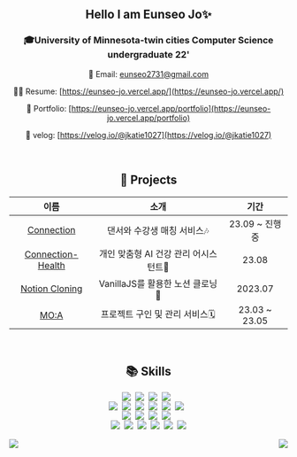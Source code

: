 <div align="center">

## Hello I am Eunseo Jo✨

### 🎓University of Minnesota-twin cities Computer Science undergraduate 22'</h3>

💌 Email: [eunseo2731@gmail.com](mailto:eunseo2731@gmail.com)

👩‍💻 Resume: [https://eunseo-jo.vercel.app/](https://eunseo-jo.vercel.app/)

🌱 Portfolio: [https://eunseo-jo.vercel.app/portfolio](https://eunseo-jo.vercel.app/portfolio)

📄 velog: [https://velog.io/@jkatie1027](https://velog.io/@jkatie1027)

  <br>

## 🚀 Projects

|                                  이름                                  |                 소개                  |      기간      |
| :--------------------------------------------------------------------: | :-----------------------------------: | :------------: |
|     [Connection](https://github.com/Eunseo-jo/connection-frontend)     |      댄서와 수강생 매칭 서비스🎶      | 23.09 ~ 진행중 |
| [Connection-Health](https://github.com/Eunseo-jo/prompterday-frontend) | 개인 맞춤형 AI 건강 관리 어시스턴트💊 |     23.08      |
|    [Notion Cloning](https://github.com/Eunseo-jo/Notion_VanillaJS)     |   VanillaJS를 활용한 노션 클로닝📃    |    2023.07     |
|           [MO:A](https://github.com/Eunseo-jo/MOA-Frontend)            |    프로젝트 구인 및 관리 서비스🗓️     | 23.03 ~ 23.05  |

  <br>
  
## 📚 Skills

  <div style="display: flex; flex-wrap: wrap; justify-content: center;">
    <img src="https://img.shields.io/badge/HTML5-E34F26?style=for-the-badge&logo=html5&logoColor=white"/>
    &nbsp;&nbsp;
    <img src="https://img.shields.io/badge/CSS3-1572B6?style=for-the-badge&logo=css3&logoColor=white"/>
    &nbsp;&nbsp;
    <img src="https://img.shields.io/badge/Javascript-F7DF1E?style=for-the-badge&logo=javascript&logoColor=black"/>
    &nbsp;&nbsp;
    <img src="https://img.shields.io/badge/TypeScript-3178C6?style=for-the-badge&logo=typescript&logoColor=white"/>
    &nbsp;&nbsp;
  </div>
  
  <div style="display: flex; flex-wrap: wrap; justify-content: center;">
    <img src="https://img.shields.io/badge/React-61DAFB?style=for-the-badge&logo=React&logoColor=white"/>
    &nbsp;&nbsp;
    <img src="https://img.shields.io/badge/Next-000000?style=for-the-badge&logo=Next.js&logoColor=white">
     &nbsp;&nbsp;
    <img src="https://img.shields.io/badge/-React%20Query-FF4154?style=for-the-badge&logo=react%20query&logoColor=white">
     &nbsp;&nbsp;
    <img src="https://img.shields.io/badge/React%20Hook%20Form-%23EC5990.svg?style=for-the-badge&logo=reacthookform&logoColor=white">
     &nbsp;&nbsp;
    <img src="https://img.shields.io/badge/Recoil-3578E5?style=for-the-badge&logo=Recoil&logoColor=white">
     &nbsp;&nbsp;
    <img src="https://img.shields.io/badge/zustand-%23323330.svg?style=for-the-badge&logo=&logoColor=%23F7DF1E"/>
      &nbsp;&nbsp;
  </div>
  
  <div style="display: flex; flex-wrap: wrap; justify-content: center;">
    <img src="https://img.shields.io/badge/Tailwind-06B6D4?style=for-the-badge&logo=TailwindCSS&logoColor=white">
     &nbsp;&nbsp;
    <img src="https://img.shields.io/badge/Styled%20Components-DB7093?style=for-the-badge&logo=Styled-components&logoColor=white"/>
    &nbsp;&nbsp;
    <img src="https://img.shields.io/badge/Storybook-FF4785?style=for-the-badge&logo=storybook&logoColor=white">
     &nbsp;&nbsp;
     <img src="https://img.shields.io/badge/Framer%20Motion-black?style=for-the-badge&logo=framer&logoColor=blue">
     &nbsp;&nbsp;
  </div>
  
  <div style="display: flex; flex-wrap: wrap; justify-content: center;">
    <img src="https://img.shields.io/badge/Jest-C21325?style=for-the-badge&logo=Jest&logoColor=white">
     &nbsp;&nbsp;
    <img src="https://img.shields.io/badge/Docker-2496ED?style=for-the-badge&logo=Docker&logoColor=white"/>
    &nbsp;&nbsp;
     <img src="https://img.shields.io/badge/eslint-3A33D1?style=for-the-badge&logo=eslint&logoColor=white">
     &nbsp;&nbsp;
    <img src="https://img.shields.io/badge/prettier-1A2C34?style=for-the-badge&logo=prettier&logoColor=F7BA3E">
     &nbsp;&nbsp;
    <img src="https://img.shields.io/badge/GIT-E44C30?style=for-the-badge&logo=git&logoColor=white"/>
    &nbsp;&nbsp;
    <img src="https://img.shields.io/badge/Github-000000?style=for-the-badge&logo=Github&logoColor=white"/>
  </div>
  <br>
  <div style="display: flex; flex-direction: row; justify-content: space-between;">
      <img src="https://github-readme-stats.vercel.app/api?username=Eunseo-jo&show_icons=true&theme=react&hide_border=true"/>
      <img src="https://github-readme-stats.vercel.app/api/top-langs/?username=Eunseo-jo&layout=compact&langs_count=7&theme=react&hide_border=true"/>

  </div>
</div>

